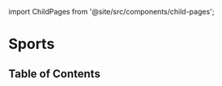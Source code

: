 import ChildPages from '@site/src/components/child-pages';

# Sports

## Table of Contents

<ChildPages depth={2} />
